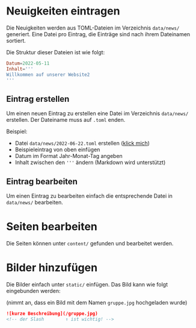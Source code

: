# Neuigkeiten eintragen

Die Neuigkeiten werden aus TOML-Dateien im Verzeichnis `data/news/` generiert.
Eine Datei pro Eintrag, die Einträge sind nach ihrem Dateinamen sortiert.

Die Struktur dieser Dateien ist wie folgt:
```toml
Datum=2022-05-11
Inhalt='''
Willkommen auf unserer Website2
'''
```

## Eintrag erstellen

Um einen neuen Eintrag zu erstellen eine Datei im Verzeichnis `data/news/`
erstellen. Der Dateiname muss auf `.toml` enden.

Beispiel:
- Datei `data/news/2022-06-22.toml` erstellen ([klick mich](https://github.com/mpldr/kinderhaus-priestewitz-website/new/master/data/news))
- Beispieleintrag von oben einfügen
- Datum im Format Jahr-Monat-Tag angeben
- Inhalt zwischen den `'''` ändern (Markdown wird unterstützt)

## Eintrag bearbeiten

Um einen Eintrag zu bearbeiten einfach die entsprechende Datei in `data/news/`
bearbeiten.

# Seiten bearbeiten

Die Seiten können unter `content/` gefunden und bearbeitet werden.

# Bilder hinzufügen

Die Bilder einfach unter `static/` einfügen. Das Bild kann wie folgt
eingebunden werden:

(nimmt an, dass ein Bild mit dem Namen `gruppe.jpg` hochgeladen wurde)

```md
![kurze Beschreibung](/gruppe.jpg)
<!-- der Slash        ↑ ist wichtig! -->
```

